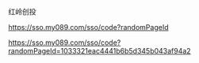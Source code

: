 红岭创投

https://sso.my089.com/sso/code?randomPageId

https://sso.my089.com/sso/code?randomPageId=1033321eac4441b6b5d345b043af94a2